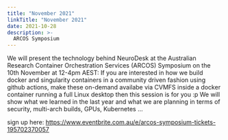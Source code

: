 ```yaml
---
title: "November 2021"
linkTitle: "November 2021"
date: 2021-10-28
description: >-
  ARCOS Symposium 
---
```


We will present the technology behind NeuroDesk at the Australian Research Container Orchestration Services (ARCOS) Symposium on the 10th November at 12-4pm AEST: If you are interested in how we build docker and singularity containers in a community driven fashion using github actions, make these on-demand availabe via CVMFS inside a docker container running a full Linux desktop then this session is for you :p We will show what we learned in the last year and what we are planning in terms of security, multi-arch builds, GPUs, Kubernetes ... 

sign up here: https://www.eventbrite.com.au/e/arcos-symposium-tickets-195702370057
